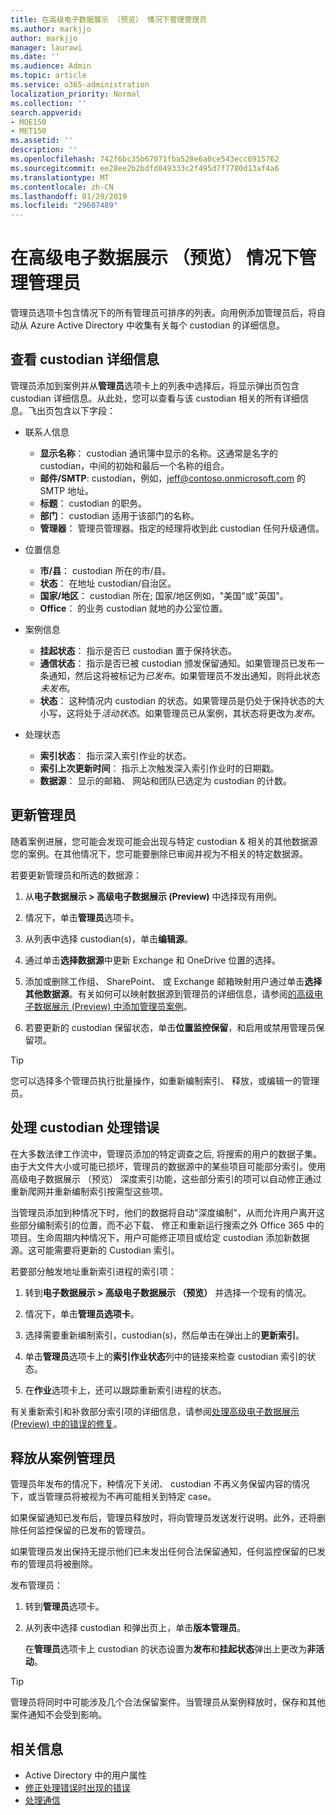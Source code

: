 ```yaml
---
title: 在高级电子数据展示 （预览） 情况下管理管理员
ms.author: markjjo
author: markjjo
manager: laurawi
ms.date: ''
ms.audience: Admin
ms.topic: article
ms.service: o365-administration
localization_priority: Normal
ms.collection: ''
search.appverid:
- MOE150
- MET150
ms.assetid: ''
description: ''
ms.openlocfilehash: 742f6bc35b67071fba528e6a0ce543ecc6915762
ms.sourcegitcommit: ee28ee2b2bdfd049333c2f495d7f7780d13af4a6
ms.translationtype: MT
ms.contentlocale: zh-CN
ms.lasthandoff: 01/29/2019
ms.locfileid: "29607489"
---
```

# <a name="managing-custodians-in-an-advanced-ediscovery-preview-case"></a>在高级电子数据展示 （预览） 情况下管理管理员

管理员选项卡包含情况下的所有管理员可排序的列表。向用例添加管理员后，将自动从 Azure Active Directory 中收集有关每个 custodian 的详细信息。

## <a name="viewing-custodian-details"></a>查看 custodian 详细信息

管理员添加到案例并从**管理员**选项卡上的列表中选择后，将显示弹出页包含 custodian 详细信息。从此处，您可以查看与该 custodian 相关的所有详细信息。飞出页包含以下字段：

- 联系人信息

  - **显示名称**： custodian 通讯簿中显示的名称。这通常是名字的 custodian，中间的初始和最后一个名称的组合。
  - **邮件/SMTP**: custodian，例如，jeff@contoso.onmicrosoft.com 的 SMTP 地址。  
  - **标题**： custodian 的职务。
  - **部门**： custodian 适用于该部门的名称。
  - **管理器**： 管理员管理器。指定的经理将收到此 custodian 任何升级通信。
  
- 位置信息

  - **市/县**： custodian 所在的市/县。
  - **状态**： 在地址 custodian/自治区。
  - **国家/地区**： custodian 所在; 国家/地区例如，"美国"或"英国"。
  - **Office**： 的业务 custodian 就地的办公室位置。

- 案例信息

  - **挂起状态**： 指示是否已 custodian 置于保持状态。 
  - **通信状态**： 指示是否已被 custodian 颁发保留通知。如果管理员已发布一条通知，然后这将被标记为*已发布*。如果管理员不发出通知，则将此状态*未发布*。 
  - **状态**： 这种情况内 custodian 的状态。如果管理员是仍处于保持状态的大小写，这将处于*活动状态*。如果管理员已从案例，其状态将更改为*发布*。 

- 处理状态

  - **索引状态**： 指示深入索引作业的状态。  
  - **索引上次更新时间**： 指示上次触发深入索引作业时的日期戳。
  - **数据源**： 显示的邮箱、 网站和团队已选定为 custodian 的计数。

## <a name="updating-a-custodian"></a>更新管理员

随着案例进展，您可能会发现可能会出现与特定 custodian & 相关的其他数据源您的案例。在其他情况下，您可能要删除已审阅并视为不相关的特定数据源。

若要更新管理员和所选的数据源：

1. 从**电子数据展示 > 高级电子数据展示 (Preview)** 中选择现有用例。
  
2. 情况下，单击**管理员**选项卡。
  
3. 从列表中选择 custodian(s)，单击**编辑源**。
  
4. 通过单击**选择数据源**中更新 Exchange 和 OneDrive 位置的选择。
  
5. 添加或删除工作组、 SharePoint、 或 Exchange 邮箱映射用户通过单击**选择其他数据源**。有关如何可以映射数据源到管理员的详细信息，请参阅[的高级电子数据展示 (Preview) 中添加管理员案例](add-custodians-to-case.md)。
  
6. 若要更新的 custodian 保留状态，单击**位置监控保留**，和启用或禁用管理员保留项。

> [!TIP]
> 您可以选择多个管理员执行批量操作，如重新编制索引、 释放，或编辑一的管理员。

## <a name="resolving-custodian-processing-errors"></a>处理 custodian 处理错误

在大多数法律工作流中，管理员添加的特定调查之后, 将搜索的用户的数据子集。由于大文件大小或可能已损坏，管理员的数据源中的某些项目可能部分索引。使用高级电子数据展示 （预览） 深度索引功能，这些部分索引的项可以自动修正通过重新爬网并重新编制索引按需型这些项。 

当管理员添加到种情况下时，他们的数据将自动"深度编制"，从而允许用户离开这些部分编制索引的位置，而不必下载、 修正和重新运行搜索之外 Office 365 中的项目。生命周期内种情况下，用户可能修正项目或给定 custodian 添加新数据源。这可能需要将更新的 Custodian 索引。 

若要部分触发地址重新索引进程的索引项：

1. 转到**电子数据展示 > 高级电子数据展示 （预览）** 并选择一个现有的情况。

2. 情况下，单击**管理员选项卡**。 

3. 选择需要重新编制索引，custodian(s)，然后单击在弹出上的**更新索引**。

4. 单击**管理员**选项卡上的**索引作业状态**列中的链接来检查 custodian 索引的状态。  

5. 在**作业**选项卡上，还可以跟踪重新索引进程的状态。

有关重新索引和补救部分索引项的详细信息，请参阅[处理高级电子数据展示 (Preview) 中的错误的修复](processing-data-for-case.md)。

## <a name="releasing-a-custodian-from-a-case"></a>释放从案例管理员

管理员年发布的情况下，种情况下关闭、 custodian 不再义务保留内容的情况下，或当管理员将被视为不再可能相关到特定 case。 

如果保留通知已发布后，管理员释放时，将向管理员发送发行说明。此外，还将删除任何监控保留的已发布的管理员。

如果管理员发出保持无提示他们已未发出任何合法保留通知，任何监控保留的已发布的管理员将被删除。  

发布管理员： 

1.  转到**管理员**选项卡。

2.  从列表中选择 custodian 和弹出页上，单击**版本管理员**。

    在**管理员**选项卡上 custodian 的状态设置为**发布**和**挂起状态**弹出上更改为**非活动**。 

> [!TIP]
> 管理员将同时中可能涉及几个合法保留案件。当管理员从案例释放时，保存和其他案件通知不会受到影响。

## <a name="related-information"></a>相关信息

 - Active Directory 中的用户属性 
 - [修正处理错误时出现的错误](error-remediation.md) 
 - [处理通信](managing-custodian-communications.md)
